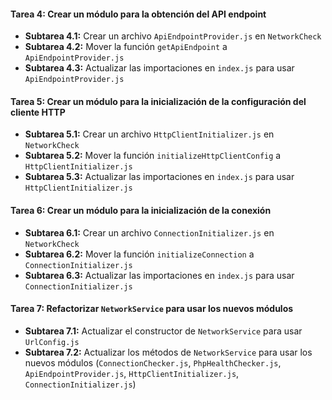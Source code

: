 #### Tarea 4: Crear un módulo para la obtención del API endpoint
- **Subtarea 4.1:** Crear un archivo `ApiEndpointProvider.js` en `NetworkCheck`
- **Subtarea 4.2:** Mover la función `getApiEndpoint` a `ApiEndpointProvider.js`
- **Subtarea 4.3:** Actualizar las importaciones en `index.js` para usar `ApiEndpointProvider.js`

#### Tarea 5: Crear un módulo para la inicialización de la configuración del cliente HTTP
- **Subtarea 5.1:** Crear un archivo `HttpClientInitializer.js` en `NetworkCheck`
- **Subtarea 5.2:** Mover la función `initializeHttpClientConfig` a `HttpClientInitializer.js`
- **Subtarea 5.3:** Actualizar las importaciones en `index.js` para usar `HttpClientInitializer.js`

#### Tarea 6: Crear un módulo para la inicialización de la conexión
- **Subtarea 6.1:** Crear un archivo `ConnectionInitializer.js` en `NetworkCheck`
- **Subtarea 6.2:** Mover la función `initializeConnection` a `ConnectionInitializer.js`
- **Subtarea 6.3:** Actualizar las importaciones en `index.js` para usar `ConnectionInitializer.js`

#### Tarea 7: Refactorizar `NetworkService`  para usar los nuevos módulos
- **Subtarea 7.1:** Actualizar el constructor de `NetworkService` para usar `UrlConfig.js`
- **Subtarea 7.2:** Actualizar los métodos de `NetworkService` para usar los nuevos módulos (`ConnectionChecker.js`, `PhpHealthChecker.js`, `ApiEndpointProvider.js`, `HttpClientInitializer.js`, `ConnectionInitializer.js`)
